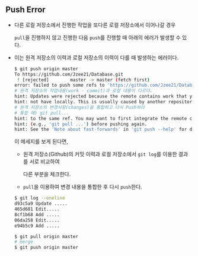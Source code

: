 ## Push Error

- 다른 로컬 저장소에서 진행한 작업을 또다른 로컬 저장소에서 이어나갈 경우

  `pull`을 진행하지 않고 진행한 다음 `push`를 진행할 때 아래의 에러가 발생할 수 있다.

- 이는 원격 저장소의 이력과 로컬 저장소의 이력이 다를 때 발생하는 에러이다.

  ```bash
  $ git push origin master
  To https://github.com/Jzee21/Database.git
   ! [rejected]        master -> master (fetch first)
  error: failed to push some refs to 'https://github.com/Jzee21/Database.git'
  # 원격 저장소의 작업내용(work - commit)과 로컬 내용이 다르다.
  hint: Updates were rejected because the remote contains work that you do
  hint: not have locally. This is usually caused by another repository pushing
  # 원격 저장소의 변경사항(changes)을 통합하고 다시 Push하라
  # 통합 예) git pull...
  hint: to the same ref. You may want to first integrate the remote changes
  hint: (e.g., 'git pull ...') before pushing again.
  hint: See the 'Note about fast-forwards' in 'git push --help' for details.
  ```

  이 메세지를 보게 된다면,

  - 원격 저장소(Github)의 커밋 이력과 로컬 저장소에서 `git log`를 이용한 결과를 서로 비교하여

    다른 부분을 체크한다.

  - `pull`을 이용하여 변경 내용을 통합한 후 다시 `push`한다.

  ```bash
  $ git log --oneline
  d93c5a9 Update .....
  465d681 Edit.....
  8cf1b68 Add .....
  06da258 Edit.....
  e94b5c9 Add .....
  
  $ git pull origin master
  # merge
  $ git push origin master
  ```

 